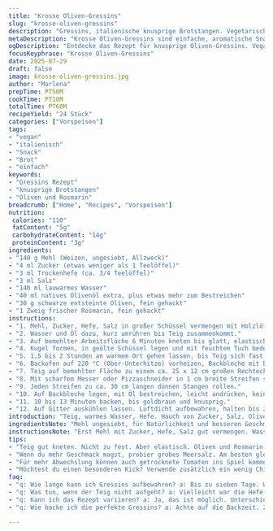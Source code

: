 ```yaml
---
title: "Krosse Oliven-Gressins"
slug: "krosse-oliven-gressins"
description: "Gressins, italienische knusprige Brotstangen. Vegetarisch, vegan, keine Nüsse, laktosefrei. Teig aus Mehl, Wasser, Olivenöl, Hefe. Salz und Zucker für Balance. Mit schwarzen Oliven und Rosmarin statt Sesam und Mohn. Lange Gehzeit. Dünne Streifen, gerollt zu Stangen. Gebacken bis goldbraun. Knusprig, aromatisch. Haltbar eine Woche bei Zimmertemperatur in dichtem Behälter. Ideal als Snack oder Beilage zu Salaten und Dips. Einfach und schnell. Zutaten reduziert um 30%, Ölmengen leicht erhöht, Backzeit angepasst."
metaDescription: "Krosse Oliven-Gressins sind einfache, aromatische Snacks. Ideal für vegane Ernährung. Knusprige Textur trifft auf schwarze Oliven und Rosmarin."
ogDescription: "Entdecke das Rezept für knusprige Oliven-Gressins. Vegan, einfach zubereitet. Perfekt für Dips und Snacks. Geschmack mit mediterraner Note."
focusKeyphrase: "Krosse Oliven-Gressins"
date: 2025-07-29
draft: false
image: krosse-oliven-gressins.jpg
author: "Marlena"
prepTime: PT50M
cookTime: PT10M
totalTime: PT60M
recipeYield: "24 Stück"
categories: ["Vorspeisen"]
tags:
- "vegan"
- "italienisch"
- "Snack"
- "Brot"
- "einfach"
keywords:
- "Gressins Rezept"
- "knusprige Brotstangen"
- "Oliven und Rosmarin"
breadcrumb: ["Home", "Recipes", "Vorspeisen"]
nutrition: 
 calories: "110"
 fatContent: "5g"
 carbohydrateContent: "14g"
 proteinContent: "3g"
ingredients:
- "140 g Mehl (Weizen, ungesiebt, Allzweck)"
- "4 ml Zucker (etwas weniger als 1 Teelöffel)"
- "3 ml Trockenhefe (ca. 3/4 Teelöffel)"
- "3 ml Salz"
- "140 ml lauwarmes Wasser"
- "40 ml natives Olivenöl extra, plus etwas mehr zum Bestreichen"
- "30 g schwarze entsteinte Oliven, fein gehackt"
- "1 Zweig frischer Rosmarin, fein gehackt"
instructions:
- "1. Mehl, Zucker, Hefe, Salz in großer Schüssel vermengen mit Holzlöffel oder Knethaken an Mixer."
- "2. Wasser und Öl dazu, kurz umrühren bis Teig zusammenkommt."
- "3. Auf bemehlter Arbeitsfläche 6 Minuten kneten bis glatt, elastisch. Oliven und Rosmarin unterarbeiten."
- "4. Kugel formen, in geölte Schüssel legen und mit feuchtem Tuch bedecken."
- "5. 1,5 bis 2 Stunden an warmem Ort gehen lassen, bis Teig sich fast verdoppelt."
- "6. Backofen auf 220 °C (Ober-Unterhitze) vorheizen, Backbleche mit Backpapier auslegen und mit Olivenöl bepinseln."
- "7. Teig auf bemehlter Fläche zu einem ca. 25 x 12 cm großen Rechteck ausrollen."
- "8. Mit scharfem Messer oder Pizzaschneider in 1 cm breite Streifen schneiden."
- "9. Jeden Streifen zu ca. 30 cm langen dünnen Stangen rollen."
- "10. Auf Backbleche legen, mit Öl bestreichen, leicht andrücken, keine Restfeuchte."
- "11. 10 bis 13 Minuten backen, bis goldbraun und knusprig."
- "12. Auf Gitter auskühlen lassen. Luftdicht aufbewahren, halten bis zu 7 Tage."
introduction: "Teig, warmes Wasser, Hefe. Hauch von Zucker, Salz. Olivenöl spendet Geschmack, knusprige Textur. Schwarze Oliven und Rosmarin. Einfach, pur, aromatisch. Lange gehen lassen. Ausrollen, in kleine Streifen schneiden, rollen. Dünn, lang. Backen, bis goldrund. Knusprig, aromatisch, würzig. Brot für zwischendurch, Vorspeise, zum Dippen. Frisch, selbst gemacht, lange haltbar. Vergiss Butter, Milch, Eier. Vegan, allergenfrei. Gressins mit mediterraner Note, perfekt als Snack ohne Schnickschnack. Minimalistisch, aber nicht langweilig. Viel Geschmack, wenig Aufwand. Wenige Zutaten, maximale Wirkung. Teigherstellung geduldig. Geeignet für kleine und große Gruppen. Teig mit Früchten oder Gewürzen abwandeln möglich. Einfache Zutaten, raffinierte Textur. Einschub in heißen Ofen, wenige Minuten bis Knuspermoment."
ingredientsNote: "Mehl ungesiebt, für Natürlichkeit und besseren Geschmack. Gesperrte Hefe sorgt für sicheres Aufgehen. Zucker nur minimal, um Hefe zu aktivieren. Salz für Geschmack, nicht zu viel, sonst hemmt Hefe. Wasser lauwarm, maximal 40 °C, sonst stirbt die Hefe. Olivenöl kaltgepresst bringt Geschmack, Konsistenz. Schwarze Oliven grob gehackt, nicht zu groß, verteilen sich besser. Rosmarin frisch, fein gehackt, macht Teig aromatisch. Optional kann man grobes Meersalz aufs Blech streuen. Für Abwechslung, andere Kräuter oder Gewürze ausprobieren. Wichtig ist, alle Zutaten Raumtemperatur haben. Reste luftdicht lagern, damit Gressins nicht weich werden."
instructionsNote: "Erst Mehl mit Zucker, Hefe, Salz gut vermengen. Wasser und Öl langsam dazu. In zwei Phasen kneten - erst zusammenfügen, dann elastisch machen. Oliven und Rosmarin erst nach Körnung untermischen, um Teig nicht zu zerreißen. Gehzeit unbedingt einhalten, Teig soll gut aufgehen, sonst werden Gressins zäh. Nach Gehzeit Teig vorsichtig entnehmen, restliches Gas verlieren lassen. Rechteck ausrollen, nicht zu dünn, sonst brechen sie beim Backen. Streifen scharf schneiden, mit leichtem Druck rollen. Nicht zu fest, aber formstabil. Backblech ölen, damit nichts klebt. Ofen wirklich vorheizen, sonst verändert sich das Backresultat. Backzeit variiert je nach Ofen - zwischendurch schauen. Nach dem Backen schnell auf Gitter legen, sonst Feuchtigkeitseinfluss. Ausreichend abkühlen lassen, sonst weich."
tips:
- "Teig gut kneten. Nicht zu fest. Aber elastisch. Oliven und Rosmarin erst am Schluss einarbeiten. Sonst wird Teig brüchig. Achte auf die Gehzeit. Am besten in warmen Raum haben. Das geht super mit einem Tuch drüber. Ofen gut vorheizen. Mindestens 220 Grad. Sonst wird’s kein schöner Farbe. Backbleche ölen! Zuviel klebt sonst. Die Backzeit kann variieren. Oftmals mal einen Blick reinwerfen, um perfekte Knusprigkeit zu erreichen."
- "Wenn du mehr Geschmack magst, probier grobes Meersalz. Am besten gleich aufs Blech streuen, bevor du die Stangen legst. Das bringt einen zusätzlichen Kick. Die Oliven gut hacken. Müssen klein genug sein, um gleichmäßige Verteilung zu haben. Frischer Rosmarin, nicht trocken, gibt diesen intensiven Geschmack. Aber andere Kräuter sind auch möglich. Probier es aus. Schnitttechnik ist wichtig. Mit scharfem Messer oder Pizzaschneider vorsichtig arbeiten. Ansonsten bricht es."
- "Für mehr Abwechslung können auch getrocknete Tomaten ins Spiel kommen. Ein bisschen kreativer! Du kannst experimentieren mit verschiedenen Gewürzen. Kümmel oder Oregano sind auch spannend. Halte einige für später, wenn du das nächste Mal backst. Beachte die Temperatur von Wasser. Höchstens 40 Grad, or else stirbt die Hefe. Bei Lagerung achte drauf: Luftdicht! Reste immer in einer Kiste, damit sie nicht weich werden. Schmecken auch nach ein paar Tagen noch gut."
- "Möchtest du einen besonderen Kick? Verwende zusätzlich ein wenig Chili oder Pfeffer. Würzig und spannend zugleich. Doch, sei vorsichtig, nicht zu viel. Punsch kann die Geschmäcker überdecken. Die Länge der Stangen ist wichtig. Optimal sind etwa 30 Zentimeter. Wenn sie zu kurz sind, wirken sie falsch und die Knusprigkeit kann leiden. Nach dem Backen gut Platz lassen, um abzukühlen. Sonst wird’s feucht. Halte sie kühl und trocken, dann bleiben sie länger frisch."
faq:
- "q: Wie lange kann ich Gressins aufbewahren? a: Bis zu sieben Tage. Wichtig ist luftdicht lagern. So bleiben sie knusprig. An einem kühlen Ort aufbewahren. Vermeide Feuchtigkeit. Das macht sie weich."
- "q: Was tun, wenn der Teig nicht aufgeht? a: Vielleicht war die Hefe zu alt. Oder das Wasser zu heiß. Das kann die Hefe killen. Einfach einen neuen Versuch wagen. Achte auf Raumtemperatur."
- "q: Kann ich das Rezept variieren? a: Ja, das ist möglich. Unterschiedliche Kräuter verwenden. Oder noch mehr Oliven dazu. Experimentierfreudigkeit ist erlaubt. Nur nicht übertreiben."
- "q: Wie backe ich die perfekte Gressins? a: Achte auf die Backzeit. Zwölf Minuten sind oft optimal. Manchmal kürzer, manchmal länger. Also vielleicht zwischendurch einen Blick reinschauen. Ein wenig Geduld, dann klappts."

---
```

